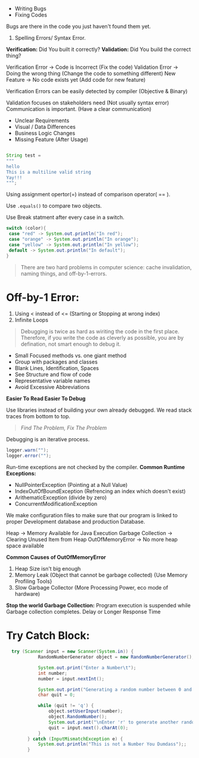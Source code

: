 * Writing Bugs 
* Fixing Codes

Bugs are there in the code you just haven't found them yet.

1. Spelling Errors/ Syntax Error.

**Verification:** Did You built it correctly?
**Validation:** Did You build the correct thing?

Verification Error -> Code is Incorrect (Fix the code)
Validation Error -> Doing the wrong thing (Change the code to something different)
New Feature -> No code exists yet (Add code for new feature)

Verification Errors can be easily detected by compiler (Objective & Binary)

Validation focuses on stakeholders need (Not usually syntax error)
Communication is important. (Have a clear communication)
* Unclear Requirements
* Visual / Data Differences
* Business Logic Changes
* Missing Feature (After Usage)

```java

String test = 
"""
hello
This is a multiline valid string
Yay!!!
""";
```

Using assignment opertor(=) instead of comparison operator( == ).

Use `.equals()` to compare two objects.

Use Break statment after every case in a switch.

```java
switch (color){
 case "red" -> System.out.println("In red");
 case "orange" -> System.out.println("In orange");
 case "yellow" -> System.out.println("In yellow");
 default -> System.out.println("In default");
}
```

>There are two hard problems in computer science: cache invalidation, naming things, and off-by-1-errors.

# Off-by-1 Error:
1. Using < instead of <= (Starting or Stopping at wrong index)
2. Infinite Loops


>Debugging is twice as hard as wiriting the code in the first place. Therefore, if you write the code as cleverly as possible, you are by defination, not smart enough to debug it.

* Small Focused methods vs. one giant method
* Group with packages and classes
* Blank Lines, Identification, Spaces
* See Structure and flow of code
* Representative variable names
* Avoid Excessive Abbreviations

**Easier To Read Easier To Debug**

Use libraries instead of building your own already debugged.
We read stack traces from bottom to top.

>*Find The Problem, Fix The Problem*

Debugging is an iterative process.

```java
logger.warn("");
logger.error("");
```

Run-time exceptions are not checked by the compiler.
**Common Runtime Exceptions:**
* NullPointerException (Pointing at a Null Value)
* IndexOutOfBoundException (Refrencing an index which doesn't exist)
* ArithematicException (divide by zero)
* ConcurrentModificationException

We make configuration files to make sure that our program is linked to proper Development database and production Database.

Heap -> Memory Available for Java Execution
Garbage Collection -> Clearing Unused Item from Heap
OutOfMemoryError -> No more heap space available

**Common Causes of OutOfMemoryError**
1. Heap Size isn't big enough
2. Memory Leak (Object that cannot be garbage collected) {Use Memory Profiling Tools}
3. Slow Garbage Collector (More Processing Power, eco mode of hardware)


**Stop the world Garbage Collection:**
Program execution is suspended while Garbage collection completes.
Delay or Longer Response Time

# Try Catch Block:
```java
  try (Scanner input = new Scanner(System.in)) {
            RandomNumberGenerator object = new RandomNumberGenerator();

            System.out.print("Enter a Number\t");
            int number;
            number = input.nextInt();

            System.out.print("Generating a random number between 0 and " + Math.abs(number));
            char quit = 0;

            while (quit != 'q') {
                object.setUserInput(number);
                object.RandomNumber();
                System.out.print("\nEnter 'r' to generate another random number or 'q' to quit the program\t");
                quit = input.next().charAt(0);
            }
        } catch (InputMismatchException e) {
            System.out.println("This is not a Number You Dumdass");;
        }
```

